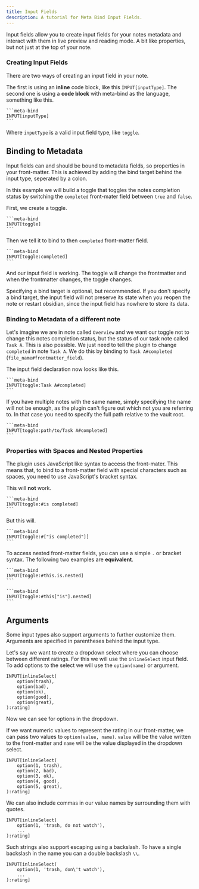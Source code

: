 ```yaml
---
title: Input Fields
description: A tutorial for Meta Bind Input Fields.
---
```


Input fields allow you to create input fields for your notes metadata and interact with them in live preview and reading mode.
A bit like properties, but not just at the top of your note.

### Creating Input Fields

There are two ways of creating an input field in your note.

The first is using an **inline** code block, like this `INPUT[inputType]`.
The second one is using a **code block** with meta-bind as the language, something like this.

````
```meta-bind
INPUT[inputType]
```
````

Where `inputType` is a valid input field type, like `toggle`.

## Binding to Metadata

Input fields can and should be bound to metadata fields, so properties in your front-matter. 
This is achieved by adding the bind target behind the input type, seperated by a colon. 

In this example we will build a toggle that toggles the notes completion status by switching the `completed` front-mater field between `true` and `false`.

First, we create a toggle.

````
```meta-bind
INPUT[toggle]
```
````

Then we tell it to bind to then `completed` front-matter field.

````
```meta-bind
INPUT[toggle:completed]
```
````

And our input field is working. The toggle will change the frontmatter and when the frontmatter changes, the toggle changes.

Specifying a bind target is optional, but recommended.
If you don't specify a bind target, the input field will not preserve its state when you reopen the note or restart obsidian, since the input field has nowhere to store its data.

### Binding to Metadata of a different note

Let's imagine we are in note called `Overview` and we want our toggle not to change this notes completion status, but the status of our task note called `Task A`.
This is also possible. We just need to tell the plugin to change `completed` in note `Task A`. We do this by binding to `Task A#completed` (`file_name#frontmatter_field`).

The input field declaration now looks like this.

````
```meta-bind
INPUT[toggle:Task A#completed]
```
````

If you have multiple notes with the same name, simply specifying the name will not be enough, as the plugin can't figure out which not you are referring to. 
In that case you need to specify the full path relative to the vault root.

````
```meta-bind
INPUT[toggle:path/to/Task A#completed]
```
````

### Properties with Spaces and Nested Properties

The plugin uses JavaScript like syntax to access the front-mater. This means that, to bind to a front-matter field with special characters such as spaces, you need to use JavaScript's bracket syntax.

This will **not** work.

````
```meta-bind
INPUT[toggle:#is completed]
```
````

But this will.

````
```meta-bind
INPUT[toggle:#["is completed"]]
```
````

To access nested front-matter fields, you can use a simple `.` or bracket syntax. The following two examples are **equivalent**.

````
```meta-bind
INPUT[toggle:#this.is.nested]
```
````

````
```meta-bind
INPUT[toggle:#this["is"].nested]
```
````

## Arguments

Some input types also support arguments to further customize them.
Arguments are specified in parentheses behind the input type.

Let's say we want to create a dropdown select where you can choose between different ratings. For this we will use the `inlineSelect` input field.
To add options to the select we will use the `option(name)` or argument.

```meta-bind
INPUT[inlineSelect(
    option(trash), 
    option(bad),
    option(ok),
    option(good),
    option(great),
):rating]
```

Now we can see for options in the dropdown.

If we want numeric values to represent the rating in our front-matter, we can pass two values to `option(value, name)`. `value` will be the value written to the front-matter and `name` will be the value displayed in the dropdown select.

```meta-bind
INPUT[inlineSelect(
    option(1, trash), 
    option(2, bad),
    option(3, ok),
    option(4, good),
    option(5, great),
):rating]
```

We can also include commas in our value names by surrounding them with quotes.

```meta-bind
INPUT[inlineSelect(
    option(1, 'trash, do not watch'), 
    ...
):rating]
```

Such strings also support escaping using a backslash. To have a single backslash in the name you can a double backslash `\\`.

```meta-bind
INPUT[inlineSelect(
    option(1, 'trash, don\'t watch'), 
    ...
):rating]
```